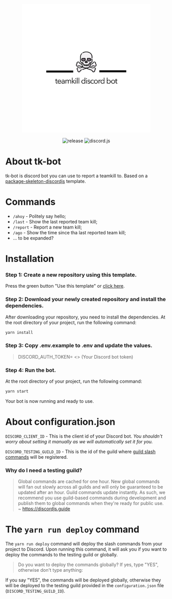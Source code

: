 <p align="center">
    <a href="https://github.com/aarsla/tk-bot" target="_blank">
        <img src="https://raw.githubusercontent.com/aarsla/tk-bot/main/logo/tk-bot-logo.png" width="400">        
    </a>
</p>

<p align="center">
    <img src="https://img.shields.io/github/v/release/aarsla/tk-bot?color=red&style=for-the-badge" alt="release">
    <img src="https://img.shields.io/npm/v/discord.js?color=5865f2&label=discord.js&style=for-the-badge" alt="discord.js">
</p>

# About tk-bot
tk-bot is discord bot you can use to report a teamkill to. Based on a [package-skeleton-discordjs](https://github.com/JakyeRU/package-skeleton-discordjs) template.

# Commands
- `/ahoy` - Politely say hello;
- `/last` - Show the last reported team kill;
- `/report` - Report a new team kill;
- `/ago` - Show the time since tha last reported team kill;
- ... to be expanded?

# Installation
### Step 1: Create a new repository using this template.
Press the green button "Use this template" or [click here](https://github.com/aarsla/tk-bot/generate).

### Step 2: Download your newly created repository and install the dependencies.
After downloading your repository, you need to install the dependencies. At the root directory of your project, run the following command:
```bash
yarn install
```

### Step 3: Copy .env.example to .env and update the values.
> DISCORD_AUTH_TOKEN= <> (Your Discord bot token)

### Step 4: Run the bot.
At the root directory of your project, run the following command:
```bash
yarn start
```

Your bot is now running and ready to use.

# About configuration.json
`DISCORD_CLIENT_ID` - This is the client id of your Discord bot. _You shouldn't worry about setting it manually as we will automatically set it for you._

`DISCORD_TESTING_GUILD_ID` - This is the id of the guild where [guild slash commands](https://discordjs.guide/interactions/registering-slash-commands.html#guild-commands) will be registered.

### Why do I need a testing guild?
> Global commands are cached for one hour. New global commands will fan out slowly across all guilds and will only be guaranteed to be updated after an hour. Guild commands update instantly. As such, we recommend you use guild-based commands during development and publish them to global commands when they're ready for public use. ~ https://discordjs.guide

# The `yarn run deploy` command
The `yarn run deploy` command will deploy the slash commands from your project to Discord. Upon running this command, it will ask you if you want to deploy the commands to the testing guild or globally.
> Do you want to deploy the commands globally? If yes, type "YES", otherwise don't type anything:

If you say "YES", the commands will be deployed globally, otherwise they will be deployed to the testing guild provided in the `configuration.json` file (`DISCORD_TESTING_GUILD_ID`).
